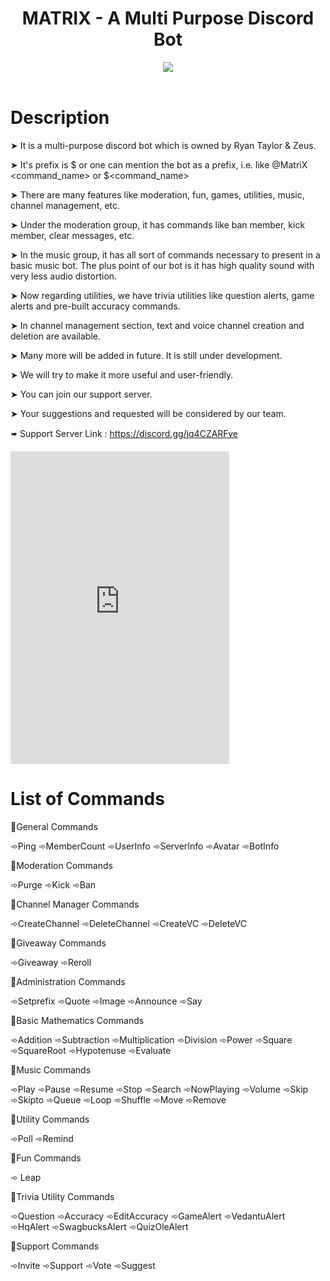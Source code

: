 <header>
    <h1>MATRIX - A Multi Purpose Discord Bot</h1>    
<p>
    <a href="https://top.gg/bot/888703143687381022">
  <img src="https://top.gg/api/widget/upvotes/888703143687381022.svg">
    </a>
</p>
</header>

# Description

➤ It is a multi-purpose discord bot which is owned by Ryan Taylor & Zeus.

➤ It's prefix is $ or one can mention the bot as a prefix, i.e. like @MatriX <command_name> or $<command_name>

➤ There are many features like moderation, fun, games, utilities, music, channel management, etc.

➤ Under the moderation group, it has commands like ban member, kick member, clear messages, etc.

➤ In the music group, it has all sort of commands necessary to present in a basic music bot. The plus point of our bot is it has high quality sound with very less audio distortion.

➤ Now regarding utilities, we have trivia utilities like question alerts, game alerts and pre-built accuracy commands.

➤ In channel management section, text and voice channel creation and deletion are available.

➤ Many more will be added in future. It is still under development.

➤ We will try to make it more useful and user-friendly.

➤ You can join our support server.

➤ Your suggestions and requested will be considered by our team.

🢚 Support Server Link : https://discord.gg/jq4CZARFve
<iframe src="https://discord.com/widget?id=898835248350134304&theme=dark" width="350" height="500" allowtransparency="true" frameborder="0" sandbox="allow-popups allow-popups-to-escape-sandbox allow-same-origin allow-scripts"></iframe>


# List of Commands

🔹General Commands

 ➾Ping ➾MemberCount ➾UserInfo ➾ServerInfo ➾Avatar ➾BotInfo
 
🔹Moderation Commands

➾Purge ➾Kick ➾Ban

🔹Channel Manager Commands

➾CreateChannel ➾DeleteChannel ➾CreateVC ➾DeleteVC

🔹Giveaway Commands

➾Giveaway ➾Reroll

🔹Administration Commands

➾Setprefix ➾Quote ➾Image ➾Announce ➾Say

🔹Basic Mathematics Commands

➾Addition ➾Subtraction ➾Multiplication ➾Division ➾Power ➾Square ➾SquareRoot ➾Hypotenuse ➾Evaluate

🔹Music Commands

➾Play ➾Pause ➾Resume ➾Stop ➾Search ➾NowPlaying ➾Volume ➾Skip ➾Skipto ➾Queue ➾Loop ➾Shuffle ➾Move ➾Remove

🔹Utility Commands

➾Poll ➾Remind

🔹Fun Commands

➾ Leap

🔹Trivia Utility Commands

➾Question ➾Accuracy ➾EditAccuracy ➾GameAlert ➾VedantuAlert ➾HqAlert ➾SwagbucksAlert ➾QuizOleAlert

🔹Support Commands

➾Invite ➾Support ➾Vote ➾Suggest

